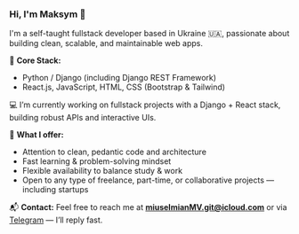 ### Hi, I'm Maksym 👋

I'm a self-taught fullstack developer based in Ukraine 🇺🇦, passionate about building clean, scalable, and maintainable web apps.

🧠 **Core Stack:**
- Python / Django (including Django REST Framework)
- React.js, JavaScript, HTML, CSS (Bootstrap & Tailwind)

💻 I’m currently working on fullstack projects with a Django + React stack, building robust APIs and interactive UIs.

🧩 **What I offer:**
- Attention to clean, pedantic code and architecture
- Fast learning & problem-solving mindset
- Flexible availability to balance study & work
- Open to any type of freelance, part-time, or collaborative projects — including startups

📬 **Contact:**
Feel free to reach me at **miuselmianMV.git@icloud.com** or via [Telegram](https://t.me/YOUR_USERNAME) — I’ll reply fast.

